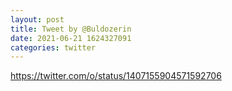 ```yaml
--- 
layout: post 
title: Tweet by @Buldozerin 
date: 2021-06-21 1624327091 
categories: twitter 
--- 
```

https://twitter.com/o/status/1407155904571592706